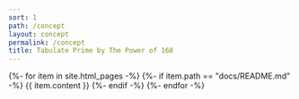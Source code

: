 ```yaml
---
sort: 1
path: /concept
layout: concept
permalink: /concept
title: Tabulate Prime by The Power of 168
---
```


{%- for item in site.html_pages -%}
	{%- if item.path == "docs/README.md" -%}
		{{ item.content }}
	{%- endif -%}
{%- endfor -%}
